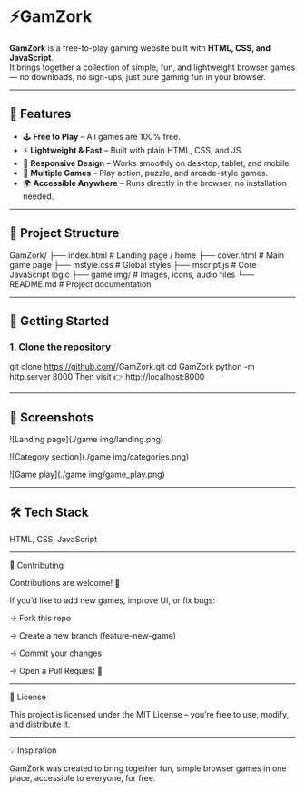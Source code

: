 # ⚡GamZork

**GamZork** is a free-to-play gaming website built with **HTML, CSS, and JavaScript**.  
It brings together a collection of simple, fun, and lightweight browser games — no downloads, no sign-ups, just pure gaming fun in your browser.  

---

## 🌟 Features
- 🕹️ **Free to Play** – All games are 100% free.  
- ⚡ **Lightweight & Fast** – Built with plain HTML, CSS, and JS.  
- 🎨 **Responsive Design** – Works smoothly on desktop, tablet, and mobile.  
- 🎯 **Multiple Games** – Play action, puzzle, and arcade-style games.  
- 🌍 **Accessible Anywhere** – Runs directly in the browser, no installation needed.  

---

## 📂 Project Structure
GamZork/
├── index.html # Landing page / home
├── cover.html # Main game page
├── mstyle.css # Global styles
├── mscript.js # Core JavaScript logic
├── game img/ # Images, icons, audio files
└── README.md # Project documentation

---

## 🚀 Getting Started

### 1. Clone the repository

git clone https://github.com/<your-username>/GamZork.git
cd GamZork
python -m http.server 8000
Then visit 👉 http://localhost:8000

---

## 📸 Screenshots
![Landing page](./game img/landing.png)

![Category section](./game img/categories.png)

![Game play](./game img/game_play.png)

---

## 🛠️ Tech Stack

HTML, CSS, JavaScript

---

🤝 Contributing

Contributions are welcome! 🎉

If you’d like to add new games, improve UI, or fix bugs:

-> Fork this repo

-> Create a new branch (feature-new-game)

-> Commit your changes

-> Open a Pull Request 🚀

---

📜 License

This project is licensed under the MIT License – you’re free to use, modify, and distribute it.

---

💡 Inspiration

GamZork was created to bring together fun, simple browser games in one place, accessible to everyone, for free.

